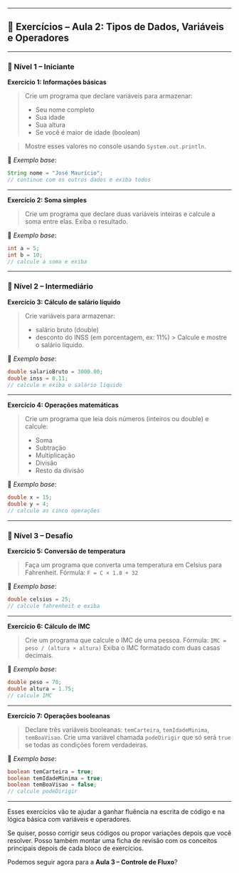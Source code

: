 
---

## 🧪 Exercícios – Aula 2: Tipos de Dados, Variáveis e Operadores

---

### 🔹 Nível 1 – Iniciante

**Exercício 1: Informações básicas**

> Crie um programa que declare variáveis para armazenar:
>
> * Seu nome completo
> * Sua idade
> * Sua altura
> * Se você é maior de idade (boolean)

> Mostre esses valores no console usando `System.out.println`.

📌 *Exemplo base*:

```java
String nome = "José Maurício";
// continue com os outros dados e exiba todos
```

---

**Exercício 2: Soma simples**

> Crie um programa que declare duas variáveis inteiras e calcule a soma entre elas. Exiba o resultado.

📌 *Exemplo base*:

```java
int a = 5;
int b = 10;
// calcule a soma e exiba
```

---

### 🔹 Nível 2 – Intermediário

**Exercício 3: Cálculo de salário líquido**

> Crie variáveis para armazenar:
>
> * salário bruto (double)
> * desconto do INSS (em porcentagem, ex: 11%)
    >   Calcule e mostre o salário líquido.

📌 *Exemplo base*:

```java
double salarioBruto = 3000.00;
double inss = 0.11;
// calcule e exiba o salário líquido
```

---

**Exercício 4: Operações matemáticas**

> Crie um programa que leia dois números (inteiros ou double) e calcule:
>
> * Soma
> * Subtração
> * Multiplicação
> * Divisão
> * Resto da divisão

📌 *Exemplo base*:

```java
double x = 15;
double y = 4;
// calcule as cinco operações
```

---

### 🔹 Nível 3 – Desafio

**Exercício 5: Conversão de temperatura**

> Faça um programa que converta uma temperatura em Celsius para Fahrenheit.
> Fórmula: `F = C × 1.8 + 32`

📌 *Exemplo base*:

```java
double celsius = 25;
// calcule fahrenheit e exiba
```

---

**Exercício 6: Cálculo de IMC**

> Crie um programa que calcule o IMC de uma pessoa.
> Fórmula: `IMC = peso / (altura × altura)`
> Exiba o IMC formatado com duas casas decimais.

📌 *Exemplo base*:

```java
double peso = 70;
double altura = 1.75;
// calcule IMC
```

---

**Exercício 7: Operações booleanas**

> Declare três variáveis booleanas: `temCarteira`, `temIdadeMinima`, `temBoaVisao`.
> Crie uma variável chamada `podeDirigir` que só será `true` se todas as condições forem verdadeiras.

📌 *Exemplo base*:

```java
boolean temCarteira = true;
boolean temIdadeMinima = true;
boolean temBoaVisao = false;
// calcule podeDirigir
```

---

Esses exercícios vão te ajudar a ganhar fluência na escrita de código e na lógica básica com variáveis e operadores.

Se quiser, posso corrigir seus códigos ou propor variações depois que você resolver. Posso também montar uma ficha de
revisão com os conceitos principais depois de cada bloco de exercícios.

Podemos seguir agora para a **Aula 3 – Controle de Fluxo**?
